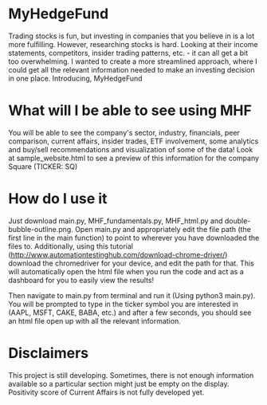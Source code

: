 # MyHedgeFund

Trading stocks is fun, but investing in companies that you believe in is a lot more fulfilling. However, researching stocks is hard. Looking at their income statements, competitors, insider trading patterns, etc. - it can all get a bit too overwhelming. I wanted to create a more streamlined approach, where I could get all the relevant information needed to make an investing decision in one place. Introducing, MyHedgeFund

# What will I be able to see using MHF

You will be able to see the company's sector, industry, financials, peer comparison, current affairs, insider trades, ETF involvement, some analytics and buy/sell recommendations and visualization of some of the data! Look at sample_website.html to see a preview of this information for the company Square (TICKER: SQ)

# How do I use it

Just download main.py, MHF_fundamentals.py, MHF_html.py and double-bubble-outline.png. Open main.py and appropriately edit the file path (the first line in the main function) to point to wherever you have downloaded the files to. Additionally, using this tutorial (http://www.automationtestinghub.com/download-chrome-driver/) download the chromedriver for your device, and edit the path for that. This will automatically open the html file when you run the code and act as a dashboard for you to easily view the results!

Then navigate to main.py from terminal and run it (Using python3 main.py). You will be prompted to type in the ticker symbol you are interested in (AAPL, MSFT, CAKE, BABA, etc.) and after a few seconds, you should see an html file open up with all the relevant information.

# Disclaimers

This project is still developing. Sometimes, there is not enough information available so a particular section might just be empty on the display. Positivity score of Current Affairs is not fully developed yet. 

